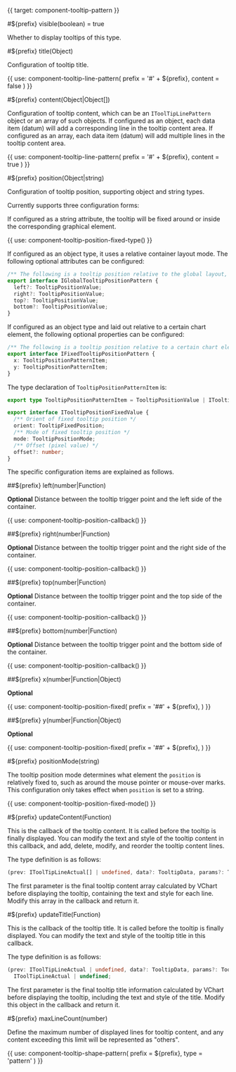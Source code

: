 {{ target: component-tooltip-pattern }}

<!-- ITooltipPattern -->

#${prefix} visible(boolean) = true

Whether to display tooltips of this type.

#${prefix} title(Object)

Configuration of tooltip title.

{{ use: component-tooltip-line-pattern(
  prefix = '#' + ${prefix},
  content = false
) }}

#${prefix} content(Object|Object[])

Configuration of tooltip content, which can be an `IToolTipLinePattern` object or an array of such objects. If configured as an object, each data item (datum) will add a corresponding line in the tooltip content area. If configured as an array, each data item (datum) will add multiple lines in the tooltip content area.

{{ use: component-tooltip-line-pattern(
  prefix = '#' + ${prefix},
  content = true
) }}

#${prefix} position(Object|string)

Configuration of tooltip position, supporting object and string types.

Currently supports three configuration forms:

If configured as a string attribute, the tooltip will be fixed around or inside the corresponding graphical element.

{{ use: component-tooltip-position-fixed-type() }}

If configured as an object type, it uses a relative container layout mode. The following optional attributes can be configured:

```ts
/** The following is a tooltip position relative to the global layout, which only supports pixel values or pixel value callbacks */
export interface IGlobalTooltipPositionPattern {
  left?: TooltipPositionValue;
  right?: TooltipPositionValue;
  top?: TooltipPositionValue;
  bottom?: TooltipPositionValue;
}
```

If configured as an object type and laid out relative to a certain chart element, the following optional properties can be configured:

```ts
/** The following is a tooltip position relative to a certain chart element, supporting pixel values or fixed orientations (x and y can be configured separately) */
export interface IFixedTooltipPositionPattern {
  x: TooltipPositionPatternItem;
  y: TooltipPositionPatternItem;
}
```

The type declaration of `TooltipPositionPatternItem` is:

```ts
export type TooltipPositionPatternItem = TooltipPositionValue | ITooltipPositionFixedValue;

export interface ITooltipPositionFixedValue {
  /** Orient of fixed tooltip position */
  orient: TooltipFixedPosition;
  /** Mode of fixed tooltip position */
  mode: TooltipPositionMode;
  /** Offset (pixel value) */
  offset?: number;
}
```

The specific configuration items are explained as follows.

##${prefix} left(number|Function)

**Optional** Distance between the tooltip trigger point and the left side of the container.

{{ use: component-tooltip-position-callback() }}

##${prefix} right(number|Function)

**Optional** Distance between the tooltip trigger point and the right side of the container.

{{ use: component-tooltip-position-callback() }}

##${prefix} top(number|Function)

**Optional** Distance between the tooltip trigger point and the top side of the container.

{{ use: component-tooltip-position-callback() }}

##${prefix} bottom(number|Function)

**Optional** Distance between the tooltip trigger point and the bottom side of the container.

{{ use: component-tooltip-position-callback() }}

##${prefix} x(number|Function|Object)

**Optional**

{{ use: component-tooltip-position-fixed(
  prefix = '##' + ${prefix},
) }}

##${prefix} y(number|Function|Object)

**Optional**

{{ use: component-tooltip-position-fixed(
  prefix = '##' + ${prefix},
) }}

#${prefix} positionMode(string)

The tooltip position mode determines what element the `position` is relatively fixed to, such as around the mouse pointer or mouse-over marks. This configuration only takes effect when `position` is set to a string.

{{ use: component-tooltip-position-fixed-mode() }}

#${prefix} updateContent(Function)

This is the callback of the tooltip content. It is called before the tooltip is finally displayed. You can modify the text and style of the tooltip content in this callback, and add, delete, modify, and reorder the tooltip content lines.

The type definition is as follows:

```ts
(prev: IToolTipLineActual[] | undefined, data?: TooltipData, params?: TooltipHandlerParams) => IToolTipLineActual[] | undefined;
```

The first parameter is the final tooltip content array calculated by VChart before displaying the tooltip, containing the text and style for each line. Modify this array in the callback and return it.

#${prefix} updateTitle(Function)

This is the callback of the tooltip title. It is called before the tooltip is finally displayed. You can modify the text and style of the tooltip title in this callback.

The type definition is as follows:

```ts
(prev: IToolTipLineActual | undefined, data?: TooltipData, params?: TooltipHandlerParams) =>
  IToolTipLineActual | undefined;
```

The first parameter is the final tooltip title information calculated by VChart before displaying the tooltip, including the text and style of the title. Modify this object in the callback and return it.

#${prefix} maxLineCount(number)

Define the maximum number of displayed lines for tooltip content, and any content exceeding this limit will be represented as "others".

{{ use: component-tooltip-shape-pattern(
  prefix = ${prefix},
  type = 'pattern'
) }}
